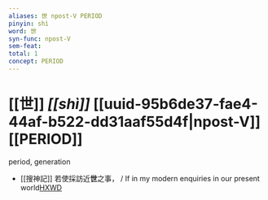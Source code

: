 ```yaml
---
aliases: 世 npost-V PERIOD
pinyin: shì
word: 世
syn-func: npost-V
sem-feat: 
total: 1
concept: PERIOD 
---
```

# [[世]] *[[shì]]*  [[uuid-95b6de37-fae4-44af-b522-dd31aaf55d4f|npost-V]] [[PERIOD]]
period, generation
 - [[搜神記]] 若使採訪近**世**之事， / If in my modern enquiries in our present world[HXWD](https://hxwd.org/textview.html?location=KR3l0099_tls_000-1a.32)